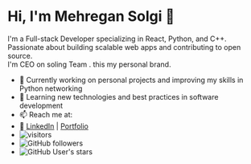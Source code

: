 # Hi, I'm Mehregan Solgi 👋

I'm a Full-stack Developer specializing in React, Python, and C++.  
Passionate about building scalable web apps and contributing to open source.  
I'm CEO on soling Team . this my personal brand.

- 🔭 Currently working on personal projects and improving my skills in Python networking  
- 🌱 Learning new technologies and best practices in software development  
- 📫 Reach me at:  
- 🔗 [LinkedIn](www.linkedin.com/in/mehregan-solgi) | [Portfolio](http://shekardownload.ir)
- ![visitors](https://visitor-badge.laobi.icu/badge?page_id=soling-ai.soling-ai)
- ![GitHub followers](https://img.shields.io/github/followers/soling-ai?label=Followers&style=social)
- ![GitHub User's stars](https://img.shields.io/github/stars/soling-ai?affiliations=OWNER%2CCOLLABORATOR%2CORGANIZATION_MEMBER&style=social)

